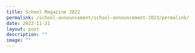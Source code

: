 ```yaml
---
title: School Magazine 2022
permalink: /school-announcement/school-announcement-2023/permalink/
date: 2022-11-21
layout: post
description: ""
image: ""
---
```

